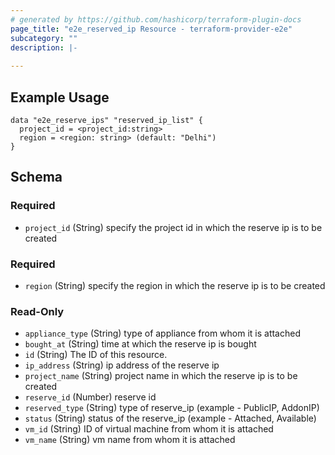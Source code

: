 ```yaml
---
# generated by https://github.com/hashicorp/terraform-plugin-docs
page_title: "e2e_reserved_ip Resource - terraform-provider-e2e"
subcategory: ""
description: |-
  
---
```


## Example Usage
```hcl
data "e2e_reserve_ips" "reserved_ip_list" {
  project_id = <project_id:string>
  region = <region: string> (default: "Delhi")
}
```

<!-- schema generated by tfplugindocs -->
## Schema

### Required

- `project_id` (String) specify the project id in which the reserve ip is to be created

### Required

- `region` (String) specify the region in which the reserve ip is to be created


### Read-Only

- `appliance_type` (String) type of appliance from whom it is attached
- `bought_at` (String) time at which the reserve ip is bought
- `id` (String) The ID of this resource.
- `ip_address` (String) ip address of the reserve ip
- `project_name` (String) project name  in which the reserve ip is to be created
- `reserve_id` (Number) reserve id
- `reserved_type` (String) type of reserve_ip (example - PublicIP, AddonIP)
- `status` (String) status of the reserve_ip (example - Attached, Available)
- `vm_id` (String) ID of virtual machine from whom it is attached
- `vm_name` (String) vm name from whom it is attached


